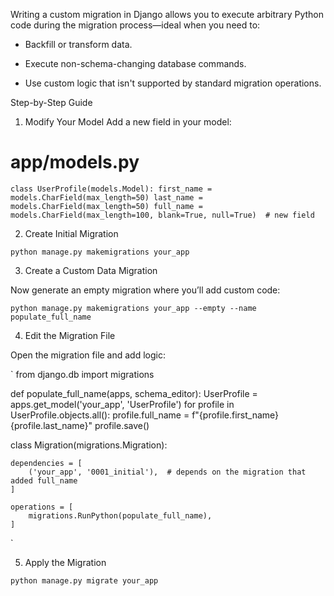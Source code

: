Writing a custom migration in Django allows you to execute arbitrary Python code during the migration process—ideal when you need to:

- Backfill or transform data.

- Execute non-schema-changing database commands.

- Use custom logic that isn't supported by standard migration operations.



Step-by-Step Guide

1. Modify Your Model
Add a new field in your model:

# app/models.py

`
class UserProfile(models.Model):
    first_name = models.CharField(max_length=50)
    last_name = models.CharField(max_length=50)
    full_name = models.CharField(max_length=100, blank=True, null=True)  # new field
`


2. Create Initial Migration

`
python manage.py makemigrations your_app
`


3. Create a Custom Data Migration

Now generate an empty migration where you’ll add custom code:

`
python manage.py makemigrations your_app --empty --name populate_full_name
`

4. Edit the Migration File

Open the migration file and add logic:

`
from django.db import migrations

def populate_full_name(apps, schema_editor):
    UserProfile = apps.get_model('your_app', 'UserProfile')
    for profile in UserProfile.objects.all():
        profile.full_name = f"{profile.first_name} {profile.last_name}"
        profile.save()

class Migration(migrations.Migration):

    dependencies = [
        ('your_app', '0001_initial'),  # depends on the migration that added full_name
    ]

    operations = [
        migrations.RunPython(populate_full_name),
    ]
`


5. Apply the Migration

`
python manage.py migrate your_app
`